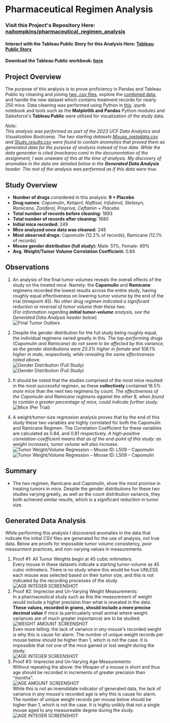 # Pharmaceutical Regimen Analysis
### Visit this Project's Repository Here: [najtompkins/pharmaceutical_regimen_analysis](https://github.com/najtompkins/pharmaceutical_regimen_analysis)
#### Interact with the Tableau Public Story for this Analysis Here: [Tableau Public Story](https://public.tableau.com/app/profile/nathan.andrew.tompkins/viz/regimen_analysis/StudyAnalysis?publish=yes)
#### Download the Tableau Public workbook: [here](regimen_analysis.twbx)

<!-- **By: Nathan-Andrew Tompkins** -->
## Project Overview
The purpose of this analysis is to prove proficiency in Pandas and Tableau Public by cleaning and joining [two .csv files](data),  explore the [combined data](data/cleaned_data/cleaned_data.csv), and handle the new dataset which contains treatment records for nearly 250 mice. Data cleaning was performed using Python in [this](matplotlib_pharmaceuticals_analysis.ipynb) .ipynb notebook and tools such as the **Matplotlib and Pandas** Python modules and Salesforce's **Tableau Public** were utilized for visualization of the study data.

*Note:*<br>
*This analysis was performed as part of the 2023 UCF Data Analytics and Visualization Bootcamp. The two starting datasets [Mouse_metadata.csv](data/Mouse_metadata.csv) and [Study_results.csv](data/Study_results.csv) were found to contain anomolies that proved them as generated data for the purpose of analysis instead of true data. While the data generator is cited (mockaroo.com) in the documentation of the assignment, I was unaware of this at the time of analysis. My discovery of anomalies in the data are detailed below in the **Generated Data Analysis** header. The rest of the analysis was performed as if this data were true.*



## Study Overview
- **Number of drugs** considered in this analysis: **9 + Placebo**
- **Drug names**: *Capomulin, Ketapril, Naftisol, Infubinol, Stelasyn, Ramicane, Zoniferol, Propriva, Ceftamin* + *Placebo*
- **Total number of records before cleaning:** 1893
- **Total number of records after cleaning:** 1880
- **Initial mice recorded:** 249
- **Mice analyzed once data was cleaned:** 248
- **Most observed drugs:** Capomulin (12.2% of records), Ramicane (12.1% of records)
- **Mouse gender distribution (full study):** Male: 51%, Female: 49%
- **Avg. Weight/Tumor Volume Correlation Coefficient:** 0.84

## Observations
1. An analysis of the final tumor volumes reveals the overall effects of the study on the treated mice. Namely: the **Capomulin** and **Ramicane** regimens recorded the lowest results across the entire study, having roughly equal effectiveness on lowering tumor volume by the end of the trial (timepoint 45). *No other drug regimen indicated a significant reduction or reversal of tumor volume than these two.* <br> (*For information regarding **initial tumor-volume** analysis, see the Generated Data Analysis header below*) <br>
![Final Tumor Outliers](images/tableau_charts/final_tumor_results.png) <br>

2. Despite the gender distribution for the full study being roughly equal, the individual regimens varied greatly in this. *The top-performing drugs (Capomulin and Ramicane) do not seem to be affected by this variance, as the gender distributions were 23.3% higher in female and 108.1% higher in male, respectively, while revealing the same effectiveness noted above.*  <br>
![Gender Distribution (Full Study)](images/tableau_charts/gender_dist_bar.png) <br>
![Gender Distribution (Full Study)](images/tableau_charts/gender_dist_pie.png) <br>

3. It should be noted that the studies comprised of the most mice resulted in the most successful regimen, as these **collectively** contained 18.5% *more* mice than the next two regimens by count. *The effectiveness of the Capomulin and Ramicane regimens against the other 8, when found to contain a greater percentage of mice, could indicate further study.*  <br>
![Mice (Per Trial)](images/tableau_charts/mice_per_study.png) <br>

4. A weight/tumor-size regression analysis proves that by the end of this study these two variables are highly correlated for both the Capomulin and Ramicane Regimen. The Correlation Coefficient for these variables are calculated as 0.84, and 0.81 respectively. *A high-positive correlation-coefficient means that as of the end-point of this study: as weight increases, tumor volume will also increase.*
![Tumor Weight/Volume Regression – Mouse ID: L509 – Capomulin](images/capomulin_CC.png) <br>
![Tumor Weight/Volume Regression – Mouse ID: L509 – Capomulin](images/ramicane_CC.png) <br>

## Summary
* The two regimen, Ramicane and Capomulin, show the most promise in treating tumors in mice. Despite the gender distributions for these two studies varying greatly, as well as the count distribution variance, they both achieved similar results, which is a significant reduction in tumor size.

## Generated Data Analysis
While performing this analysis I discovered anomalies in the data that indicate the initial CSV files are generated for the use of analysis, not true data. Below are proofs for impossible tumor volume consistency, poor measurment practices, and non-varying values in measurements.
1. Proof #1: All Tumor Weights begin at 45 cubic milimeters. <br>
Every mouse in these datasets indicate a starting tumor-volume as 45 cubic milimeters. There is no study where this would be true UNLESS each mouse was selected based on their tumor size, and this is not indicated by the recording processes of the study. <br>
![AGE INTEGER SCREENSHOT](images/tableau_charts/tumor_weights.png)
2. Proof #2: Imprecise and Un-Varying Weight Measurements: <br> 
In a pharmaceutical study such as this the measurement of weight would include a higher precision than what is revealed in the data. **These values, recorded in grams, should include a more precise decimal value** if mice (a particualarly small animal where weight variances are of much greater importance) are to be studied. <br>
![WEIGHT AMOUNT SCREENSHOT](images/tableau_charts/unique_weights.png) <br>
Even more telling: the lack of variance in *any* mouse's recorded weight is why this is cause for alarm. The number of unique weight records per mouse below should be higher than 1, which is not the case. It is impossible that not one of the mice gained or lost weight during the study. <br>
![AGE INTEGER SCREENSHOT](images/tableau_charts/recorded_weights.png)
3. Proof #3: Imprecise and Un-Varying Age Measurements: <br> 
Without repeating the above: the lifespan of a mouse is short and thus age should be recorded in increments of greater precision than "months". <br>
![AGE AMOUNT SCREENSHOT](images/tableau_charts/unique_ages.png) <br>
While this is not an imemdidate indicator of generated data, the lack of variance in *any* mouse's recorded age is why this is cause for alarm. The number of unique weight records per mouse below should be higher than 1, which is not the case. It is highly unlikly that not a single mouse aged to any measureable degree during the study. <br>
![AGE INTEGER SCREENSHOT](images/tableau_charts/recorded_ages.png) <br>
